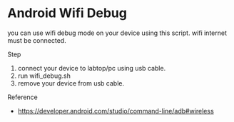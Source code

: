 # Android Wifi Debug

you can use wifi debug mode on your device using this script.
wifi internet must be connected.

Step
1. connect your device to labtop/pc using usb cable.
2. run wifi_debug.sh
3. remove your device from usb cable.

Reference
- https://developer.android.com/studio/command-line/adb#wireless
